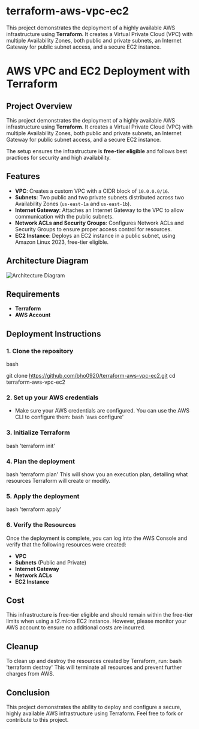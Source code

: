 # terraform-aws-vpc-ec2
This project demonstrates the deployment of a highly available AWS infrastructure using **Terraform**. It creates a Virtual Private Cloud (VPC) with multiple Availability Zones, both public and private subnets, an Internet Gateway for public subnet access, and a secure EC2 instance.

# AWS VPC and EC2 Deployment with Terraform

## Project Overview

This project demonstrates the deployment of a highly available AWS infrastructure using **Terraform**. It creates a Virtual Private Cloud (VPC) with multiple Availability Zones, both public and private subnets, an Internet Gateway for public subnet access, and a secure EC2 instance.

The setup ensures the infrastructure is **free-tier eligible** and follows best practices for security and high availability.

## Features
- **VPC**: Creates a custom VPC with a CIDR block of `10.0.0.0/16`.
- **Subnets**: Two public and two private subnets distributed across two Availability Zones (`us-east-1a` and `us-east-1b`).
- **Internet Gateway**: Attaches an Internet Gateway to the VPC to allow communication with the public subnets.
- **Network ACLs and Security Groups**: Configures Network ACLs and Security Groups to ensure proper access control for resources.
- **EC2 Instance**: Deploys an EC2 instance in a public subnet, using Amazon Linux 2023, free-tier eligible.

## Architecture Diagram

![Architecture Diagram](path/to/architecture_diagram.png)

## Requirements

- **Terraform** 
- **AWS Account** 

## Deployment Instructions

### 1. Clone the repository
bash

git clone https://github.com/bho0920/terraform-aws-vpc-ec2.git
cd terraform-aws-vpc-ec2


### 2. Set up your AWS credentials
- Make sure your AWS credentials are configured. You can use the AWS CLI to configure them:
bash 
'aws configure'

### 3. Initialize Terraform
bash
'terraform init'

### 4. Plan the deployment
bash
'terraform plan'
  This will show you an execution plan, detailing what resources Terraform will create or modify.

### 5. Apply the deployment
bash
'terraform apply'

### 6. Verify the Resources
Once the deployment is complete, you can log into the AWS Console and verify that the following resources were created:

- **VPC**
- **Subnets** (Public and Private)
- **Internet Gateway**
- **Network ACLs**
- **EC2 Instance**

## Cost

This infrastructure is free-tier eligible and should remain within the free-tier limits when using a t2.micro EC2 instance. However, please monitor your AWS account to ensure no additional costs are incurred.

## Cleanup

To clean up and destroy the resources created by Terraform, run:
bash
'terraform destroy'
This will terminate all resources and prevent further charges from AWS.

## Conclusion

This project demonstrates the ability to deploy and configure a secure, highly available AWS infrastructure using Terraform. Feel free to fork or contribute to this project.


